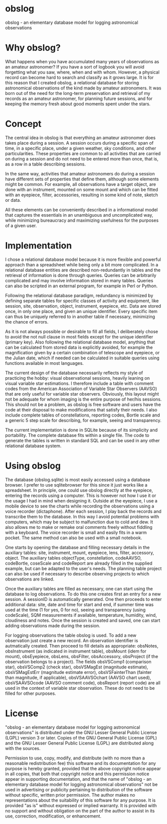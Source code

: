 # obslog
obslog - an elementary database model for logging astronomical observations

# Why obslog?
What happens when you have accumulated many years of observations as an amateur astronomer? If you have a sort of logbook you will avoid forgetting what you saw, where, when and with whom. However, a physical record can become hard to search and classify as it grows large. It is for this reason that I created obslog, a relational database for storing astronomical observations of the kind made by amateur astronomers. It was born out of the need for the long-term preservation and retrieval of my records as an amateur astronomer, for planning future sessions, and for keeping the memory fresh about good moments spent under the stars.

# Concept
The central idea in obslog is that everything an amateur astronomer does takes place during a session. A session occurs during a specific span of time, in a specific place, under a given weather, sky conditions, and other particularities. These properties are common to all activities that are carried on during a session and do not need to be entered more than once, that is, as a row in a table describing sessions.

In the same way, activities that amateur astronomers do during a session have different sets of properties that define them, although some elements might be common. For example, all observations have a target object, are done with an instrument, mounted on some mount and which can be fitted with an eyepiece, filter, accessories, resulting in some kind of note, sketch or data.

All these elements can be conveniently described in a informational model that captures the essentials in an unambiguous and uncomplicated way, while minimizing bureaucracy and maximizing usefulness for the purposes of a given user.


# Implementation

I chose a relational database model because it is more flexible and powerful approach than a spreadsheet while being only a bit more complicated. In a relational database entities are described non-redundantly in tables and the retrieval of information is done through queries. Queries can be arbitrarily complicated and may involve information stored in many tables. Queries can also be scripted in an external program, for example in Perl or Python.

Following the relational database paradigm, redundancy is minimized by defining separate tables for specific classes of activity and equipment, like session, site, observation, object, instrument, eyepiece, etc. Data are stored once, in only one place, and given an unique identifier. Every specific item can thus be uniquely referred to in another table if necessary, minimizing the chance of errors.

As it is not always possible or desirable to fill all fields, I deliberately chose to avoid the not null clause in most fields except for the unique identifier (primary key). Also following the relational database model, anything that can be calculated from stored data is explicitly avoided, for example the magnification given by a certain combination of telescope and eyepiece, or the Julian date, which if needed can be calculated in suitable queries using functions available in most languages.

The current design of the database necessarily reflects my style of practicing the hobby: visual observational sessions, heavily leaning on visual variable star estimations. I therefore include a table with comment codes from the American Association of Variable Star Observers (AAVSO) that are only useful for variable star observers. Obviously, this layout might not be adequate for whom imaging is the entire purpose of her/his sessions. This should not be a problem, as obslog is free software and users have the code at their disposal to make modifications that satisfy their needs. I also include complete tables of constellations, reporting codes, Bortle scale and a generic 5 step scale for describing, for example, seeing and transparency.

The current implementation is done in SQLite because of its simplicity and portability. The complete database fits within a single file. The code to generate the tables is written in standard SQL and can be used in any other relational database system.


# Using obslog
The database (obslog.sqlite) is most easily accessed using a database browser. I prefer to use sqlitebrowser for this since it just works like a spreadsheet. In principle, one could use obslog directly at the eyepiece, entering the records using a computer. This is however not how I use it or the usage I had in mind when designing it. Outside at the eyepiece, I use a mobile device to see the charts while recording the observations using a voice recorder (dictaphone). After each session, I play back the records and transcribe them to the database. In this way I avoid potential problems with computers, which may be subject to malfunction due to cold and dew. It also allows me to make or remake oral comments freely without fiddling with a keyboard. The voice recorder is small and easily fits in a warm pocket. The same method can also be used with a small notebook.

One starts by opening the database and filling necessary details in the auxiliary tables: site, instrument, mount, eyepiece, lens, filter, accessory, object. The auxiliary tables objectType, constellation, codeAAVSO, codeBortle, coseScale and codeReport are already filled in the supplied example, but can be adapted to the user's needs. The planning table project can also be used if necessary to describe observing projects to which observations are linked.

Once the auxiliary tables are filled as necessary, one can start using the database to log observations. To do this one creates first an entry for a new session. A sessionID is automatically generated. One then proceeds to enter additional data: site, date and time for start and end, if summer time was used at the time (1 for yes, 0 for no), seeing and transparency (using codeScale), SQM measurements if available, temperature, humidity, wind, cloudiness and notes. Once the session is created and saved, one can start adding observations made during the session.

For logging observations the table obslog is used. To add a new observation just create a new record. An observation identifier is autmatically created. Then proceed to fill details as appropriate: obsNotes, obsInstrument (as indicated in instrument table), obsMount (idem for mount), obsEyepiece, obsLens, obsFilter, obsAccessory, obsProject (if the observation belongs to a project). The fields obsVSComp1 (comparison star), obsVSComp2 (check star), obsVSMagEst (magnitude estimate), obsVSMagEstErr (magnitude estimate error), obsVSFainterThan (fainter than magnitude, if applicable), obsVSAAVSOchart (AAVSO chart used), obsVSAAVSOcode (AAVSO comment code), obsReport (report code) are all used in the context of variable star observation. These do not need to be filled for other purposes.


# License
"obslog - an elementary database model for logging astronomical observations" is distributed under the GNU Lesser General Public License (LGPL) version 3 or later. Copies of the GNU General Public License (GPL) and the GNU Lesser General Public License (LGPL) are distributed along with the sources.

Permission to use, copy, modify, and distribute (with no more than a reasonable redistribution fee) this software and its documentation for any purpose is hereby granted, provided that the above copyright notice appear in all copies, that both that copyright notice and this permission notice appear in supporting documentation, and that the name of "obslog - an elementary database model for logging astronomical observations" not be used in advertising or publicity pertaining to distribution of the software without specific, written prior permission. The author makes no representations about the suitability of this software for any purpose. It is provided "as is" without expressed or implied warranty. It is provided with no support and without obligation on the part of the author to assist in its use, correction, modification, or enhancement.
